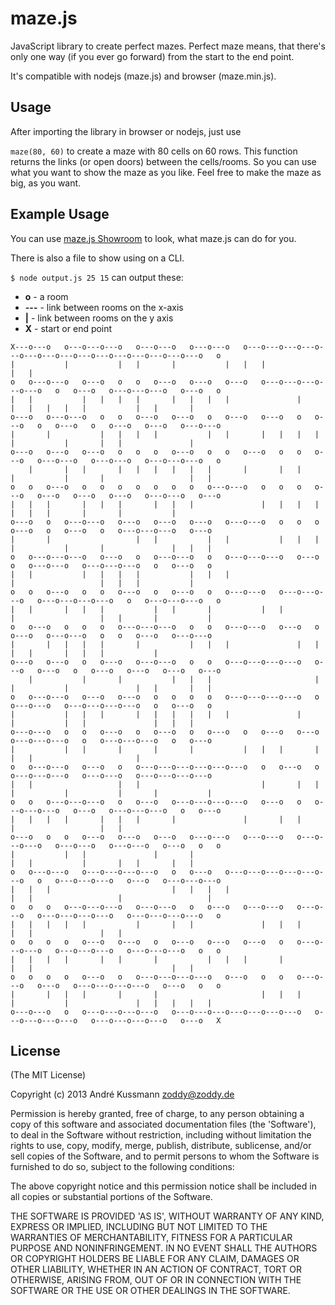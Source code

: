 maze.js
=======

JavaScript library to create perfect mazes. Perfect maze means, that there's only one way (if you ever go forward) from the start to the end point.

It's compatible with nodejs (maze.js) and browser (maze.min.js).


## Usage

After importing the library in browser or nodejs, just use

`maze(80, 60)` to create a maze with 80 cells on 60 rows. This function returns the links (or open doors) between the cells/rooms. So you can use what you want to show the maze as you like. Feel free to make the maze as big, as you want.


## Example Usage

You can use [maze.js Showroom](http://zoddy.github.com/maze.js) to look, what maze.js can do for you.

There is also a file to show using on a CLI.

`$ node output.js 25 15` can output these:

* **o** - a room
* **---** - link between rooms on the x-axis
* **|** - link between rooms on the y axis
* **X** - start or end point


```
X---o---o   o---o---o---o   o---o---o   o---o---o   o---o---o---o---o---o---o---o---o---o---o---o---o---o---o---o   o
|           |           |   |       |           |   |   |                                                       |   |
o   o---o---o   o---o   o   o   o---o   o---o   o---o   o---o---o---o---o---o   o   o---o   o---o---o---o   o---o   o
|   |           |   |   |   |       |   |   |   |               |           |   |   |   |   |           |   |       |
o---o   o---o---o   o   o   o---o   o---o   o   o---o   o---o   o   o---o   o   o---o   o   o---o   o---o   o---o---o
|       |           |   |   |   |           |   |       |   |   |   |       |           |       |   |               |
o---o   o---o   o---o   o   o   o   o---o   o   o   o---o   o   o   o---o   o---o---o   o---o---o   o---o---o---o   o
    |       |   |       |   |   |   |   |   |       |       |   |       |           |       |                   |   |
o   o   o---o   o   o   o   o   o   o   o   o---o---o   o   o   o   o---o   o---o   o---o   o---o   o---o---o   o---o
|   |   |       |   |   |       |   |   |               |   |   |   |   |   |   |       |       |           |
o---o   o   o---o---o   o---o   o---o   o---o   o---o---o   o   o   o   o---o   o   o---o   o   o---o---o---o   o---o
|       |                   |   |           |   |           |   |   |   |           |       |               |   |   |
o   o---o---o---o   o---o   o   o---o---o   o   o---o---o---o   o---o   o   o---o---o   o---o---o---o   o   o---o   o
|   |           |   |   |   |           |   |   |                           |                   |   |   |           |
o   o   o---o   o   o   o---o   o   o---o   o   o---o---o   o---o---o---o   o---o---o---o---o   o   o---o---o---o   o
|   |       |   |   |           |   |       |           |   |           |                   |   |       |           |
o   o---o   o   o   o   o---o---o---o   o   o   o---o---o   o---o   o   o---o   o---o---o   o   o   o---o   o---o---o
|       |   |   |   |       |           |   |   |               |   |       |   |       |   |   |           |
o---o   o---o   o   o---o   o---o---o   o   o   o---o---o---o---o   o---o   o---o   o   o---o   o---o   o---o   o---o
    |           |       |           |   |   |                       |   |           |               |   |       |   |
o   o---o---o   o---o   o---o   o   o   o   o   o---o---o---o---o   o   o---o---o   o---o---o---o---o   o   o---o   o
|           |   |   |       |   |   |   |   |   |               |       |           |   |               |   |   |
o---o---o   o   o   o---o   o   o---o   o   o---o   o   o---o   o---o   o---o---o---o   o   o---o---o---o   o   o---o
|           |   |       |       |       |           |   |   |       |                   |   |                       |
o   o---o---o   o---o   o   o---o---o---o---o---o---o   o   o---o   o   o---o---o---o   o---o---o   o---o---o---o---o
|   |                   |   |                           |       |   |   |           |           |       |           |
o   o   o---o---o---o   o   o---o   o---o---o---o---o   o---o   o   o---o---o---o   o---o   o---o---o---o   o   o---o
|   |   |   |       |   |   |       |               |       |   |                       |                   |   |
o---o   o   o   o---o   o---o   o---o   o---o---o   o---o---o   o---o---o---o   o---o---o   o---o---o   o---o   o   o
|           |   |               |       |                                   |   |           |       |   |       |   |
o   o---o---o   o---o---o---o---o   o   o---o   o---o---o---o---o---o---o   o   o---o---o---o   o---o   o---o---o---o
|   |   |                           |   |   |   |                       |   |                   |                   |
o   o   o   o---o---o---o   o---o---o   o   o---o   o---o---o   o---o---o   o---o---o---o---o   o---o---o---o---o   o
|   |   |   |   |           |       |   |               |   |   |                           |   |               |   |
o   o   o   o   o---o   o---o   o   o---o   o---o   o---o   o   o---o---o---o   o---o---o---o   o---o---o---o   o   o
|   |   |   |       |   |       |           |   |   |       |               |   |                               |   |
o   o   o   o   o---o   o   o---o---o---o---o   o---o   o   o   o---o---o   o---o   o---o---o---o---o   o---o   o   o
|       |   |   |       |       |                       |   |   |       |           |               |   |   |   |   |
o---o---o   o   o---o---o---o---o   o---o---o---o---o---o---o---o   o---o---o---o---o   o---o---o---o---o   o---o   X
```


## License

(The MIT License)

Copyright (c) 2013 André Kussmann <zoddy@zoddy.de>

Permission is hereby granted, free of charge, to any person obtaining
a copy of this software and associated documentation files (the
'Software'), to deal in the Software without restriction, including
without limitation the rights to use, copy, modify, merge, publish,
distribute, sublicense, and/or sell copies of the Software, and to
permit persons to whom the Software is furnished to do so, subject to
the following conditions:

The above copyright notice and this permission notice shall be
included in all copies or substantial portions of the Software.

THE SOFTWARE IS PROVIDED 'AS IS', WITHOUT WARRANTY OF ANY KIND,
EXPRESS OR IMPLIED, INCLUDING BUT NOT LIMITED TO THE WARRANTIES OF
MERCHANTABILITY, FITNESS FOR A PARTICULAR PURPOSE AND NONINFRINGEMENT.
IN NO EVENT SHALL THE AUTHORS OR COPYRIGHT HOLDERS BE LIABLE FOR ANY
CLAIM, DAMAGES OR OTHER LIABILITY, WHETHER IN AN ACTION OF CONTRACT,
TORT OR OTHERWISE, ARISING FROM, OUT OF OR IN CONNECTION WITH THE
SOFTWARE OR THE USE OR OTHER DEALINGS IN THE SOFTWARE.
